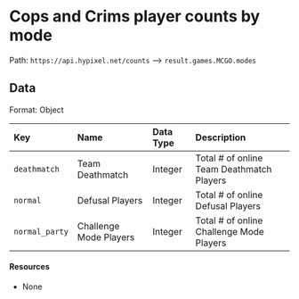 # Cops and Crims player counts by mode
Path: `https://api.hypixel.net/counts` --> `result.games.MCGO.modes`

## Data
Format: Object

|Key|Name|Data Type|Description|
|:-|:-|:-|:-|
|`deathmatch`|Team Deathmatch|Integer|Total # of online Team Deathmatch Players|
|`normal`|Defusal Players|Integer|Total # of online Defusal Players|
|`normal_party`|Challenge Mode Players|Integer|Total # of online Challenge Mode Players|

#### Resources
- None